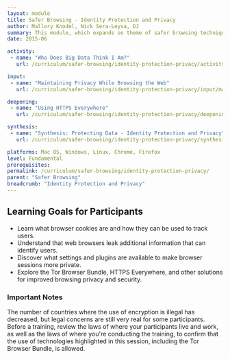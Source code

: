 ```yaml
---
layout: module
title: Safer Browsing - Identity Protection and Privacy
author: Mallory Knodel, Nick Sera-Leyva, DJ
summary: This module, which expands on theme of safer browsing techniques, addresses questions of privacy online and how informed use of web browsers and browser settings can help users to gain more control over their online identities. This includes ways to reduce the amount of identifying information users leave behind when visiting websites, and available plug-ins and tools that support these techniques.
date: 2015-06

activity:
 - name: "Who Does Big Data Think I Am?"
   url: /curriculum/safer-browsing/identity-protection-privacy/activity-discussion/who-does-big-data-think-iam/

input:
 - name: "Maintaining Privacy While Browsing the Web"
   url: /curriculum/safer-browsing/identity-protection-privacy/input/maintaining-privacy-while-browsing-web/

deepening:
 - name: "Using HTTPS Everywhere"
   url: /curriculum/safer-browsing/identity-protection-privacy/deepening/using-https-everywhere/

synthesis:
 - name: "Synthesis: Protecting Data - Identity Protection and Privacy"
   url: /curriculum/safer-browsing/identity-protection-privacy/synthesis/synthesis-identity-protection-privacy/

platforms: Mac OS, Windows, Linux, Chrome, Firefox
level: Fundamental
prerequisites:
permalink: /curriculum/safer-browsing/identity-protection-privacy/
parent: "Safer Browsing"
breadcrumb: "Identity Protection and Privacy"
---
```

## Learning Goals for Participants

- Learn what browser cookies are and how they can be used to track users.
- Understand that web browsers leak additional information that can identify users.
- Discover what settings and plugins are available to make browser sessions more private.
- Explore the Tor Browser Bundle, HTTPS Everywhere, and other solutions for improved browsing privacy and security.

### Important Notes

The number of countries where the use of encryption is illegal has decreased, but legal concerns are still very real for some participants. Before a training, review the laws of where your participants live and work, as well as the laws of where you're conducting the training, to confirm that the use of technologies highlighted in this session, including the Tor Browser Bundle, is allowed.

